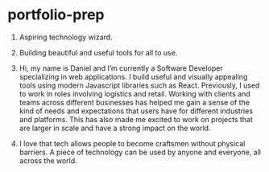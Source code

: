 # portfolio-prep

1. Aspiring technology wizard.

2. Building beautiful and useful tools for all to use.

3. Hi, my name is Daniel and I’m currently a Software Developer specializing in web applications. I build useful and visually appealing tools using modern Javascript libraries such as React. Previously, I used to work in roles involving logistics and retail. Working with clients and teams across different businesses has helped me gain a sense of the kind of needs and expectations that users have for different industries and platforms. This has also made me excited to work on projects that are larger in scale and have a strong impact on the world. 

4. I love that tech allows people to become craftsmen without physical barriers. A piece of technology can be used by anyone and everyone, all across the world.
